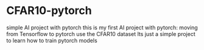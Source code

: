 # CFAR10-pytorch
simple AI project with pytorch
this is my first AI project with pytorch: moving from Tensorflow to pytorch
use the CFAR10 dataset 
Its just a simple project to learn how to train pytorch models
